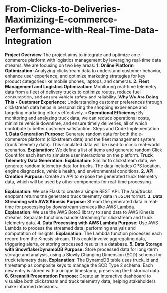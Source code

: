 # From-Clicks-to-Deliveries-Maximizing-E-commerce-Performance-with-Real-Time-Data-Integration

**Project Overview**
The project aims to integrate and optimize an e-commerce platform with logistics management by leveraging real-time data streams. We are focusing on two key areas:
**1.	Online Platform Optimization:**
Analyzing clickstream data to understand customer behavior, enhance user experience, and optimize marketing strategies for key product categories like mobile phones, laptops, and cameras.
**2.	Fleet Management and Logistics Optimization:**
Monitoring real-time telemetry data from a fleet of delivery trucks to optimize routes, reduce fuel consumption, and ensure vehicle safety and reliability.
**Why We Are Doing This**
**•	Customer Experience:** Understanding customer preferences through clickstream data helps in personalizing the shopping experience and targeting marketing efforts effectively.
**•	Operational Efficiency:** By monitoring and analyzing truck data, we can reduce operational costs, minimize vehicle downtime, and ensure timely deliveries, all of which contribute to better customer satisfaction.
Steps and Code Implementation
**1. Data Generation**
**Purpose:** Generate random data for both the e-commerce platform (clickstream data) and the fleet management system (truck telemetry data). This simulated data will be used to mimic real-world scenarios.
**Explanation:**
We define a list of items and generate random Click Count for each item to simulate user interactions on the platform.
**Truck Telemetry Data Generation:**
**Explanation:**
Similar to clickstream data, we generate random telemetry data for trucks. The data includes GPS location, engine diagnostics, vehicle health, and environmental conditions.
**2. API Creation**
**Purpose:** Create an API to expose the generated truck telemetry data, which will be used by other components for real-time processing.

**Explanation:**
We use Flask to create a simple REST API. The /api/trucks endpoint returns the generated truck telemetry data in JSON format.
**3. Data Streaming with AWS Kinesis**
**Purpose:** Stream the generated data in real-time for processing by downstream services like AWS Lambda.
**Explanation:**
We use the AWS Boto3 library to send data to AWS Kinesis streams. Separate functions handle streaming for clickstream and truck telemetry data.
**4. Data Processing with AWS Lambda**
**Purpose:** Use AWS Lambda to process the streamed data, performing analysis and computation of insights.
**Explanation:**
The Lambda function processes each record from the Kinesis stream. This could involve aggregating data, triggering alerts, or storing processed results in a database.
**5. Data Storage with Snowflake/DynamoDB**
**Purpose:** Store processed data for long-term storage and analysis, using a Slowly Changing Dimension (SCD) schema for truck telemetry data.
**Explanation:**
The DynamoDB table uses truck_id and timestamp as composite keys to manage the SCD Type 2 schema. Each new entry is stored with a unique timestamp, preserving the historical data.
**6. Streamlit Presentation**
**Purpose:** Create an interactive dashboard to visualize both clickstream and truck telemetry data, helping stakeholders make informed decisions.
